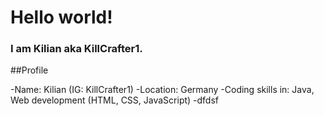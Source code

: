 # Hello world!
### I am Kilian aka KillCrafter1.

##Profile

-Name: Kilian (IG: KillCrafter1)
-Location: Germany
-Coding skills in: Java, Web development (HTML, CSS, JavaScript)
-dfdsf
